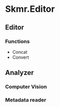 # Skmr.Editor
## Editor
### Functions
- Concat
- Convert
## Analyzer
### Computer Vision
### Metadata reader
